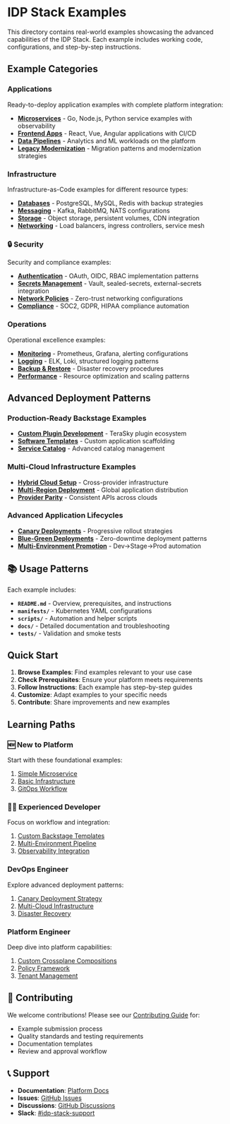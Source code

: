 # IDP Stack Examples

This directory contains real-world examples showcasing the advanced capabilities of the IDP Stack. Each example includes working code, configurations, and step-by-step instructions.

## Example Categories

### Applications
Ready-to-deploy application examples with complete platform integration:

- **[Microservices](applications/microservices/)** - Go, Node.js, Python service examples with observability
- **[Frontend Apps](applications/frontend/)** - React, Vue, Angular applications with CI/CD  
- **[Data Pipelines](applications/data-pipelines/)** - Analytics and ML workloads on the platform
- **[Legacy Modernization](applications/legacy/)** - Migration patterns and modernization strategies

### Infrastructure  
Infrastructure-as-Code examples for different resource types:

- **[Databases](infrastructure/databases/)** - PostgreSQL, MySQL, Redis with backup strategies
- **[Messaging](infrastructure/messaging/)** - Kafka, RabbitMQ, NATS configurations  
- **[Storage](infrastructure/storage/)** - Object storage, persistent volumes, CDN integration
- **[Networking](infrastructure/networking/)** - Load balancers, ingress controllers, service mesh

### 🔒 Security
Security and compliance examples:

- **[Authentication](security/authentication/)** - OAuth, OIDC, RBAC implementation patterns
- **[Secrets Management](security/secrets/)** - Vault, sealed-secrets, external-secrets integration
- **[Network Policies](security/network-policies/)** - Zero-trust networking configurations
- **[Compliance](security/compliance/)** - SOC2, GDPR, HIPAA compliance automation

### Operations
Operational excellence examples:

- **[Monitoring](operations/monitoring/)** - Prometheus, Grafana, alerting configurations
- **[Logging](operations/logging/)** - ELK, Loki, structured logging patterns
- **[Backup & Restore](operations/backup-restore/)** - Disaster recovery procedures
- **[Performance](operations/performance/)** - Resource optimization and scaling patterns

## Advanced Deployment Patterns

### Production-Ready Backstage Examples
- **[Custom Plugin Development](advanced/backstage-plugins/)** - TeraSky plugin ecosystem
- **[Software Templates](advanced/software-templates/)** - Custom application scaffolding
- **[Service Catalog](advanced/service-catalog/)** - Advanced catalog management

### Multi-Cloud Infrastructure Examples  
- **[Hybrid Cloud Setup](advanced/hybrid-cloud/)** - Cross-provider infrastructure
- **[Multi-Region Deployment](advanced/multi-region/)** - Global application distribution
- **[Provider Parity](advanced/provider-parity/)** - Consistent APIs across clouds

### Advanced Application Lifecycles
- **[Canary Deployments](advanced/canary-deployments/)** - Progressive rollout strategies
- **[Blue-Green Deployments](advanced/blue-green/)** - Zero-downtime deployment patterns
- **[Multi-Environment Promotion](advanced/promotion-workflows/)** - Dev→Stage→Prod automation

## 📚 Usage Patterns

Each example includes:

- **`README.md`** - Overview, prerequisites, and instructions  
- **`manifests/`** - Kubernetes YAML configurations
- **`scripts/`** - Automation and helper scripts
- **`docs/`** - Detailed documentation and troubleshooting
- **`tests/`** - Validation and smoke tests

## Quick Start

1. **Browse Examples**: Find examples relevant to your use case
2. **Check Prerequisites**: Ensure your platform meets requirements
3. **Follow Instructions**: Each example has step-by-step guides  
4. **Customize**: Adapt examples to your specific needs
5. **Contribute**: Share improvements and new examples

## Learning Paths

### 🆕 New to Platform
Start with these foundational examples:
1. [Simple Microservice](applications/microservices/simple-go-service/)
2. [Basic Infrastructure](infrastructure/databases/postgresql-basic/)
3. [GitOps Workflow](operations/gitops/basic-workflow/)

### 👨‍💻 Experienced Developer
Focus on workflow and integration:
1. [Custom Backstage Templates](advanced/software-templates/microservice-template/)
2. [Multi-Environment Pipeline](advanced/promotion-workflows/dev-stage-prod/)
3. [Observability Integration](operations/monitoring/application-metrics/)

### DevOps Engineer  
Explore advanced deployment patterns:
1. [Canary Deployment Strategy](advanced/canary-deployments/traffic-splitting/)
2. [Multi-Cloud Infrastructure](advanced/hybrid-cloud/aws-gcp-setup/)
3. [Disaster Recovery](operations/backup-restore/cross-region-backup/)

### Platform Engineer
Deep dive into platform capabilities:
1. [Custom Crossplane Compositions](advanced/crossplane-compositions/enterprise-patterns/)
2. [Policy Framework](security/compliance/policy-as-code/)
3. [Tenant Management](advanced/multi-tenancy/enterprise-isolation/)

## 🤝 Contributing

We welcome contributions! Please see our [Contributing Guide](../CONTRIBUTING.md) for:

- Example submission process
- Quality standards and testing requirements  
- Documentation templates
- Review and approval workflow

## 📞 Support

- **Documentation**: [Platform Docs](../docs/)
- **Issues**: [GitHub Issues](https://github.com/your-org/idp-stack/issues)
- **Discussions**: [GitHub Discussions](https://github.com/your-org/idp-stack/discussions)
- **Slack**: [#idp-stack-support](https://your-org.slack.com/channels/idp-stack-support)
